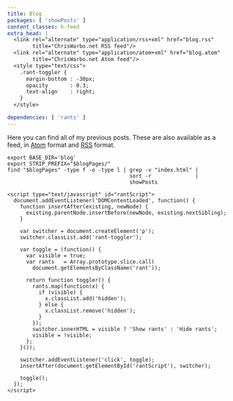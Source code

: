 ```yaml
---
title: Blog
packages: [ 'showPosts' ]
content_classes: h-feed
extra_head: |
  <link rel="alternate" type="application/rss+xml" href="blog.rss"
        title="ChrisWarbo.net RSS feed"/>
  <link rel="alternate" type="application/atom+xml" href="blog.atom"
        title="ChrisWarbo.net Atom feed"/>
  <style type="text/css">
    .rant-toggler {
      margin-bottom : -30px;
      opacity       : 0.3;
      text-align    : right;
    }
  </style>

dependencies: [ 'rants' ]
---
```


Here you can find all of my previous posts. These are also available as a feed,
in [Atom](/blog.atom) format and [RSS](/blog.rss) format.

```{.unwrap pipe="sh | pandoc -t json" id="posts"}
export BASE_DIR='blog'
export STRIP_PREFIX="$blogPages/"
find "$blogPages" -type f -o -type l | grep -v "index.html" |
                                       sort -r              |
                                       showPosts
```

<!-- We strip leading spaces with sed to avoid becoming a code block -->

```{.unwrap pipe="sed -e 's/^ *//g' | pandoc -f markdown -t json"}
<script type="text/javascript" id="rantScript">
  document.addEventListener('DOMContentLoaded', function() {
    function insertAfter(existing, newNode) {
      existing.parentNode.insertBefore(newNode, existing.nextSibling);
    }

    var switcher = document.createElement('p');
    switcher.classList.add('rant-toggler');

    var toggle = (function() {
      var visible = true;
      var rants   = Array.prototype.slice.call(
        document.getElementsByClassName('rant'));

      return function toggler() {
        rants.map(function(x) {
          if (visible) {
            x.classList.add('hidden');
          } else {
            x.classList.remove('hidden');
          }
        });
        switcher.innerHTML = visible ? 'Show rants' : 'Hide rants';
        visible = !visible;
      };
    }());

    switcher.addEventListener('click', toggle);
    insertAfter(document.getElementById('rantScript'), switcher);

    toggle();
  });
</script>
```
